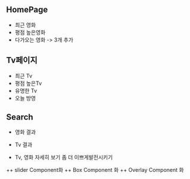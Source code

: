 ## HomePage

- 최근 영화
- 평점 높은영화
- 다가오는 영화
  -> 3개 추가

## Tv페이지

- 최근 Tv
- 평점 높은Tv
- 유명한 Tv
- 오늘 방영

## Search

- 영화 결과
- Tv 결과

- Tv, 영화 자세히 보기 좀 더 이쁘게발전시키기

++ slider Component화
++ Box Component 화
++ Overlay Component 화
